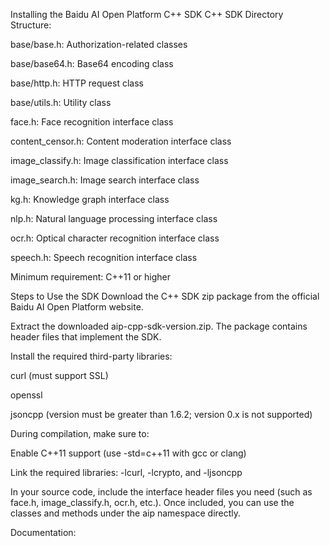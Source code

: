 Installing the Baidu AI Open Platform C++ SDK
C++ SDK Directory Structure:

base/base.h: Authorization-related classes

base/base64.h: Base64 encoding class

base/http.h: HTTP request class

base/utils.h: Utility class

face.h: Face recognition interface class

content_censor.h: Content moderation interface class

image_classify.h: Image classification interface class

image_search.h: Image search interface class

kg.h: Knowledge graph interface class

nlp.h: Natural language processing interface class

ocr.h: Optical character recognition interface class

speech.h: Speech recognition interface class

Minimum requirement: C++11 or higher

Steps to Use the SDK
Download the C++ SDK zip package from the official Baidu AI Open Platform website.

Extract the downloaded aip-cpp-sdk-version.zip. The package contains header files that implement the SDK.

Install the required third-party libraries:

curl (must support SSL)

openssl

jsoncpp (version must be greater than 1.6.2; version 0.x is not supported)

During compilation, make sure to:

Enable C++11 support (use -std=c++11 with gcc or clang)

Link the required libraries: -lcurl, -lcrypto, and -ljsoncpp

In your source code, include the interface header files you need (such as face.h, image_classify.h, ocr.h, etc.).
Once included, you can use the classes and methods under the aip namespace directly.

Documentation:
